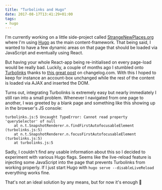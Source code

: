 ```yaml
---
title: "Turbolinks and Hugo"
date: 2017-08-17T13:41:29+01:00
tags:
- hugo
---
```


I'm currently working on a little side-project
called [StrangeNewPlaces.org](https://www.strangenewplaces.org/) where I'm
using [Hugo](http://gohugo.io/) as the main content-framework. That being said,
I wanted to have a few dynamic areas on that page that should be loaded via
JavaScript and eventually using React.

But having your whole React-app being re-initialised on every page-load would be
really bad. Luckily, a couple of months ago I stumbled
onto [Turbolinks](https://github.com/turbolinks/turbolinks) thanks
to [this great post](https://changelog.com/posts/why-we-chose-turbolinks) on
changelog.com. With this I hoped to keep for instance an account-box unchanged
while the rest of the content is loaded via AJAX and inserted the DOM.

Turns out, integrating Turbolinks is extremely easy but nearly immediately I
still ran into a small problem. Whenever I navigated from one page to another, I
was greeted by a blank page and something like this showing up in the browser's
JS console:

```
turbolinks.js:5 Uncaught TypeError: Cannot read property 'querySelector' of null
    at n.t.SnapshotRenderer.n.findFirstAutofocusableElement (turbolinks.js:5)
    at n.t.SnapshotRenderer.n.focusFirstAutofocusableElement (turbolinks.js:5)
    at turbolinks.js:5
```

Sadly, I couldn't find any usable information about this so I decided to
experiment with various Hugo flags. Seems like the live-reload feature is
injecting some JavaScript into the page that prevents Turbolinks from working
properly. If I just start Hugo with `hugo serve --disableLiveReload` everything
works fine.

That's not an ideal solution by any means, but for now it's enough 🙂
